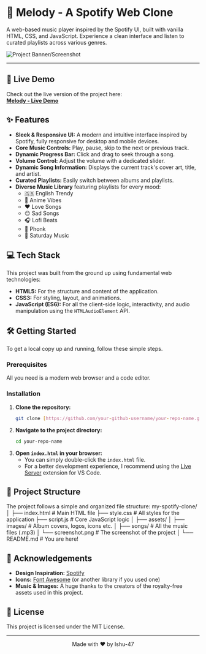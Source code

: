 # 🎵 Melody - A Spotify Web Clone

A web-based music player inspired by the Spotify UI, built with vanilla HTML, CSS, and JavaScript. Experience a clean interface and listen to curated playlists across various genres.

![Project Banner/Screenshot](https://github.com/user-attachments/assets/87d0ee89-0338-4996-b5cb-e5f3f70fea33)  


---

## 🚀 Live Demo

Check out the live version of the project here:  
**[Melody - Live Demo]([https://github.com/Ishu-47/my-spotify-clone](https://ishu-47.github.io/my-spotify-clone/))**



## ✨ Features

* **Sleek & Responsive UI:** A modern and intuitive interface inspired by Spotify, fully responsive for desktop and mobile devices.
* **Core Music Controls:** Play, pause, skip to the next or previous track.
* **Dynamic Progress Bar:** Click and drag to seek through a song.
* **Volume Control:** Adjust the volume with a dedicated slider.
* **Dynamic Song Information:** Displays the current track's cover art, title, and artist.
* **Curated Playlists:** Easily switch between albums and playlists.
* **Diverse Music Library** featuring playlists for every mood:
    * 🇬🇧 English Trendy
    * 🌸 Anime Vibes
    * ❤️ Love Songs
    * 😔 Sad Songs
    * 🎧 Lofi Beats
    * 🚗 Phonk
    * 🕺 Saturday Music

## 💻 Tech Stack

This project was built from the ground up using fundamental web technologies:

* **HTML5:** For the structure and content of the application.
* **CSS3:** For styling, layout, and animations.
* **JavaScript (ES6):** For all the client-side logic, interactivity, and audio manipulation using the `HTMLAudioElement` API.

## 🛠️ Getting Started

To get a local copy up and running, follow these simple steps.

### Prerequisites

All you need is a modern web browser and a code editor.

### Installation

1.  **Clone the repository:**
    ```sh
    git clone [https://github.com/your-github-username/your-repo-name.git](https://github.com/your-github-username/your-repo-name.git)
    ```
2.  **Navigate to the project directory:**
    ```sh
    cd your-repo-name
    ```
3.  **Open `index.html` in your browser:**
    * You can simply double-click the `index.html` file.
    * For a better development experience, I recommend using the [Live Server](https://marketplace.visualstudio.com/items?itemName=ritwickdey.LiveServer) extension for VS Code.

## 📁 Project Structure

The project follows a simple and organized file structure:
my-spotify-clone/
│
├── index.html          # Main HTML file
├── style.css           # All styles for the application
├── script.js           # Core JavaScript logic
│
├── assets/
│   ├── images/         # Album covers, logos, icons etc.
│   ├── songs/          # All the music files (.mp3)
│   └── screenshot.png  # The screenshot of the project
│
└── README.md           # You are here!

## 🙏 Acknowledgements

* **Design Inspiration:** [Spotify](https://www.spotify.com/)
* **Icons:** [Font Awesome](https://fontawesome.com/) (or another library if you used one)
* **Music & Images:** A huge thanks to the creators of the royalty-free assets used in this project.

## 📜 License

This project is licensed under the MIT License.

---

<p align="center">Made with ❤️ by Ishu-47</p>
